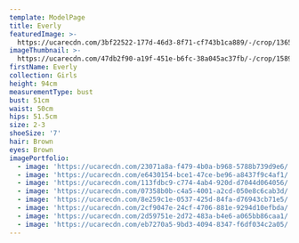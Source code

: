 ```yaml
---
template: ModelPage
title: Everly
featuredImage: >-
  https://ucarecdn.com/3bf22522-177d-46d3-8f71-cf743b1ca889/-/crop/1365x1067/0,441/-/preview/
imageThumbnail: >-
  https://ucarecdn.com/47db2f90-a19f-451e-b6fc-38a045ac37fb/-/crop/1589x1675/0,0/-/preview/
firstName: Everly
collection: Girls
height: 94cm
measurementType: bust
bust: 51cm
waist: 50cm
hips: 51.5cm
size: 2-3
shoeSize: '7'
hair: Brown
eyes: Brown
imagePortfolio:
  - image: 'https://ucarecdn.com/23071a8a-f479-4b0a-b968-5788b739d9e6/'
  - image: 'https://ucarecdn.com/e6430154-bce1-47ce-be96-a8437f9c4af1/'
  - image: 'https://ucarecdn.com/113fdbc9-c774-4ab4-920d-d7044d064056/'
  - image: 'https://ucarecdn.com/07358b0b-c4a5-4001-a2cd-050e8c6cab3d/'
  - image: 'https://ucarecdn.com/8e259c1e-0537-425d-84fa-d76943cb71e5/'
  - image: 'https://ucarecdn.com/2cf9047e-24cf-4706-881e-9294d10efbda/'
  - image: 'https://ucarecdn.com/2d59751e-2d72-483a-b4e6-a065bb86caa1/'
  - image: 'https://ucarecdn.com/eb7270a5-9bd3-4094-8347-f6df034c2a05/'
---
```


